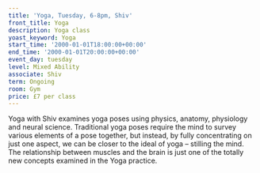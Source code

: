 ```yaml
---
title: 'Yoga, Tuesday, 6-8pm, Shiv'
front_title: Yoga
description: Yoga class
yoast_keyword: Yoga
start_time: '2000-01-01T18:00:00+00:00'
end_time: '2000-01-01T20:00:00+00:00'
event_day: tuesday
level: Mixed Ability
associate: Shiv
term: Ongoing
room: Gym
price: £7 per class
---
```

Yoga with Shiv examines yoga poses using physics, anatomy, physiology and neural science. Traditional yoga poses require the mind to survey various elements of a pose together, but instead, by fully concentrating on just one aspect, we can be closer to the ideal of yoga – stilling the mind. The relationship between muscles and the brain is just one of the totally new concepts examined in the Yoga practice.
